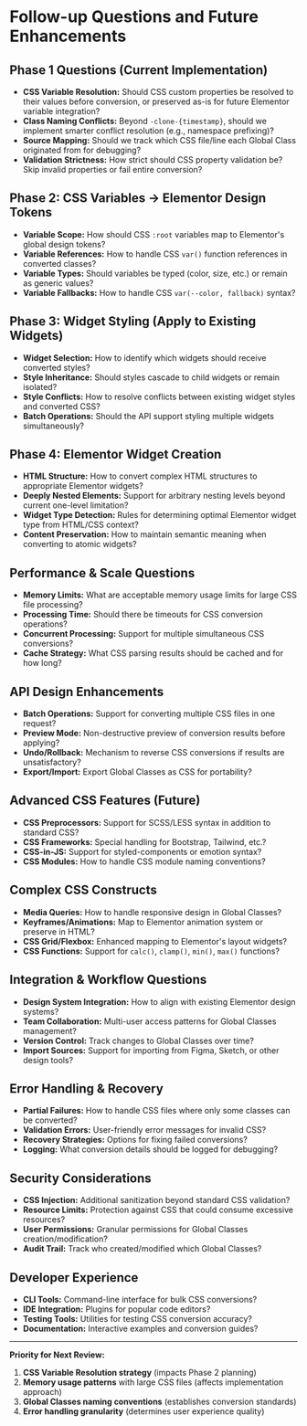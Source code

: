 # Follow-up Questions and Future Enhancements

## Phase 1 Questions (Current Implementation)
- **CSS Variable Resolution:** Should CSS custom properties be resolved to their values before conversion, or preserved as-is for future Elementor variable integration?
- **Class Naming Conflicts:** Beyond `-clone-{timestamp}`, should we implement smarter conflict resolution (e.g., namespace prefixing)?
- **Source Mapping:** Should we track which CSS file/line each Global Class originated from for debugging?
- **Validation Strictness:** How strict should CSS property validation be? Skip invalid properties or fail entire conversion?

## Phase 2: CSS Variables → Elementor Design Tokens
- **Variable Scope:** How should CSS `:root` variables map to Elementor's global design tokens?
- **Variable References:** How to handle CSS `var()` function references in converted classes?
- **Variable Types:** Should variables be typed (color, size, etc.) or remain as generic values?
- **Variable Fallbacks:** How to handle CSS `var(--color, fallback)` syntax?

## Phase 3: Widget Styling (Apply to Existing Widgets)
- **Widget Selection:** How to identify which widgets should receive converted styles?
- **Style Inheritance:** Should styles cascade to child widgets or remain isolated?
- **Style Conflicts:** How to resolve conflicts between existing widget styles and converted CSS?
- **Batch Operations:** Should the API support styling multiple widgets simultaneously?

## Phase 4: Elementor Widget Creation
- **HTML Structure:** How to convert complex HTML structures to appropriate Elementor widgets?
- **Deeply Nested Elements:** Support for arbitrary nesting levels beyond current one-level limitation?
- **Widget Type Detection:** Rules for determining optimal Elementor widget type from HTML/CSS context?
- **Content Preservation:** How to maintain semantic meaning when converting to atomic widgets?

## Performance & Scale Questions
- **Memory Limits:** What are acceptable memory usage limits for large CSS file processing?
- **Processing Time:** Should there be timeouts for CSS conversion operations?
- **Concurrent Processing:** Support for multiple simultaneous CSS conversions?
- **Cache Strategy:** What CSS parsing results should be cached and for how long?

## API Design Enhancements
- **Batch Operations:** Support for converting multiple CSS files in one request?
- **Preview Mode:** Non-destructive preview of conversion results before applying?
- **Undo/Rollback:** Mechanism to reverse CSS conversions if results are unsatisfactory?
- **Export/Import:** Export Global Classes as CSS for portability?

## Advanced CSS Features (Future)
- **CSS Preprocessors:** Support for SCSS/LESS syntax in addition to standard CSS?
- **CSS Frameworks:** Special handling for Bootstrap, Tailwind, etc.?
- **CSS-in-JS:** Support for styled-components or emotion syntax?
- **CSS Modules:** How to handle CSS module naming conventions?

## Complex CSS Constructs
- **Media Queries:** How to handle responsive design in Global Classes?
- **Keyframes/Animations:** Map to Elementor animation system or preserve in HTML?
- **CSS Grid/Flexbox:** Enhanced mapping to Elementor's layout widgets?
- **CSS Functions:** Support for `calc()`, `clamp()`, `min()`, `max()` functions?

## Integration & Workflow Questions
- **Design System Integration:** How to align with existing Elementor design systems?
- **Team Collaboration:** Multi-user access patterns for Global Classes management?
- **Version Control:** Track changes to Global Classes over time?
- **Import Sources:** Support for importing from Figma, Sketch, or other design tools?

## Error Handling & Recovery
- **Partial Failures:** How to handle CSS files where only some classes can be converted?
- **Validation Errors:** User-friendly error messages for invalid CSS?
- **Recovery Strategies:** Options for fixing failed conversions?
- **Logging:** What conversion details should be logged for debugging?

## Security Considerations
- **CSS Injection:** Additional sanitization beyond standard CSS validation?
- **Resource Limits:** Protection against CSS that could consume excessive resources?
- **User Permissions:** Granular permissions for Global Classes creation/modification?
- **Audit Trail:** Track who created/modified which Global Classes?

## Developer Experience
- **CLI Tools:** Command-line interface for bulk CSS conversions?
- **IDE Integration:** Plugins for popular code editors?
- **Testing Tools:** Utilities for testing CSS conversion accuracy?
- **Documentation:** Interactive examples and conversion guides?

---

**Priority for Next Review:**
1. **CSS Variable Resolution strategy** (impacts Phase 2 planning)
2. **Memory usage patterns** with large CSS files (affects implementation approach)
3. **Global Classes naming conventions** (establishes conversion standards)
4. **Error handling granularity** (determines user experience quality) 